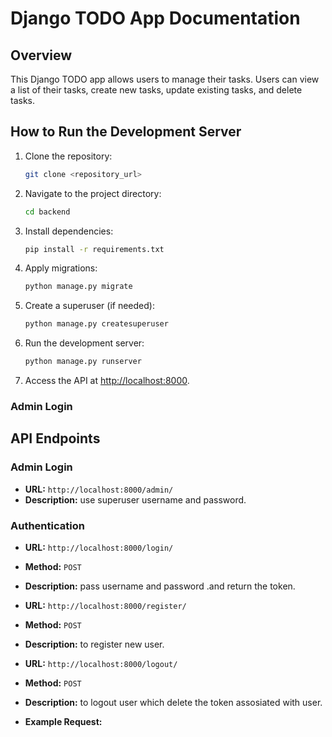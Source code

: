 # Django TODO App Documentation

## Overview

This Django TODO app allows users to manage their tasks. Users can view a list of their tasks, create new tasks, update existing tasks, and delete tasks.

## How to Run the Development Server

1. Clone the repository:

    ```bash
    git clone <repository_url>
    ```

2. Navigate to the project directory:

    ```bash
    cd backend
    ```

3. Install dependencies:

    ```bash
    pip install -r requirements.txt
    ```

4. Apply migrations:

    ```bash
    python manage.py migrate
    ```

5. Create a superuser (if needed):

    ```bash
    python manage.py createsuperuser
    ```

6. Run the development server:

    ```bash
    python manage.py runserver
    ```

7. Access the API at [http://localhost:8000](http://localhost:8000).

### Admin Login

## API Endpoints

### Admin Login
- **URL:** `http://localhost:8000/admin/`
-  **Description:** use superuser username and password.
### Authentication

- **URL:** `http://localhost:8000/login/`
- **Method:** `POST`
- **Description:** pass username and password .and return the token.

- **URL:** `http://localhost:8000/register/`
- **Method:** `POST`
- **Description:** to register new user.

- **URL:** `http://localhost:8000/logout/`
- **Method:** `POST`
- **Description:** to logout user which delete the token assosiated with user.
- **Example Request:**

